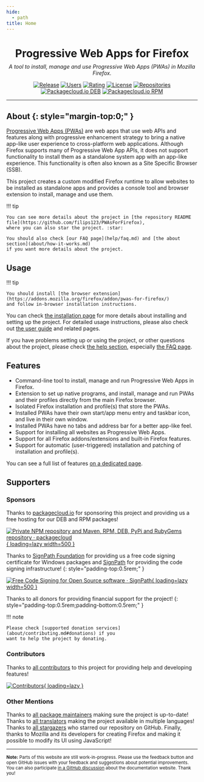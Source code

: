 ```yaml
---
hide:
  - path
title: Home
---
```


<style>
.md-sidebar--primary,
a.md-nav__link:nth-child(3) > span:nth-child(1) {
  visibility:hidden;
}
</style>

<div style="text-align:center;">
<h1 style="margin-bottom:0.35em;">Progressive Web Apps for Firefox</h1>
<em>A tool to install, manage and use Progressive Web Apps (PWAs) in Mozilla Firefox.</em>
</div>

<div style="text-align:center;" markdown>

[![Release](https://img.shields.io/github/v/release/filips123/PWAsForFirefox?sort=semver&style=flat-square&cacheSeconds=3600)](https://github.com/filips123/PWAsForFirefox/releases/latest)
[![Users](https://img.shields.io/amo/users/pwas-for-firefox?style=flat-square&cacheSeconds=86400)](https://addons.mozilla.org/firefox/addon/pwas-for-firefox/)
[![Rating](https://img.shields.io/amo/rating/pwas-for-firefox?style=flat-square&cacheSeconds=86400)](https://addons.mozilla.org/firefox/addon/pwas-for-firefox/reviews/)
[![License](https://img.shields.io/github/license/filips123/PWAsForFirefox?style=flat-square&cacheSeconds=86400)](https://github.com/filips123/PWAsForFirefox/blob/main/LICENSE)
[![Repositories](https://img.shields.io/repology/repositories/firefoxpwa?style=flat-square&cacheSeconds=86400)](https://repology.org/project/firefoxpwa/versions)
[![Packagecloud.io DEB](https://img.shields.io/badge/deb-packagecloud.io-844fec.svg?style=flat-square)](https://packagecloud.io/filips/FirefoxPWA)
[![Packagecloud.io RPM](https://img.shields.io/badge/rpm-packagecloud.io-844fec.svg?style=flat-square)](https://packagecloud.io/filips/FirefoxPWA)

</div>

---

<!-- Once MkDocs Material card grids are publicly available (Goat's Horn) -->
<!-- We can try to use them to make this page look better and more "attractive" -->
<!-- Also add links to specific documentation pages, screenshots, descriptions, etc. -->

## About {: style="margin-top:0;" }

[Progressive Web Apps (PWAs)](https://developer.mozilla.org/docs/Web/Progressive_web_apps)
are web apps that use web APIs and features along with progressive enhancement strategy to
bring a native app-like user experience to cross-platform web applications. Although
Firefox supports many of Progressive Web App APIs, it does not support functionality to
install them as a standalone system app with an app-like experience. This functionality is
often also known as a Site Specific Browser (SSB).

This project creates a custom modified Firefox runtime to allow websites to be installed
as standalone apps and provides a console tool and browser extension to install, manage
and use them.

!!! tip

    You can see more details about the project in [the repository README file](https://github.com/filips123/PWAsForFirefox),
    where you can also star the project. :star:

    You should also check [our FAQ page](help/faq.md) and [the about section](about/how-it-works.md)
    if you want more details about the project.

## Usage

!!! tip

    You should install [the browser extension](https://addons.mozilla.org/firefox/addon/pwas-for-firefox/)
    and follow in-browser installation instructions.

You can check [the installation page](installation/requirements.md) for more details about
installing and setting up the project. For detailed usage instructions, please also check out
[the user guide](user-guide/extension.md) and related pages.

<!-- If you are a developer who wants to integrate PWAsForFirefox with your own projects
and applications, please check out [the developer guide](TODO). -->

If you have problems setting up or using the project, or other questions about the project,
please check [the help section](help/support.md), especially [the FAQ page](help/faq.md).

## Features

<!-- This part is currently shared between the main README, homepage and features page -->
<!-- We should try to do something about this in the future -->

* Command-line tool to install, manage and run Progressive Web Apps in Firefox.
* Extension to set up native programs, and install, manage and run PWAs and their profiles directly from the main Firefox browser.
* Isolated Firefox installation and profile(s) that store the PWAs.
* Installed PWAs have their own start/app menu entry and taskbar icon, and live in their own window.
* Installed PWAs have no tabs and address bar for a better app-like feel.
* Support for installing all websites as Progressive Web Apps.
* Support for all Firefox addons/extensions and built-in Firefox features.
* Support for automatic (user-triggered) installation and patching of installation and profile(s).

You can see a full list of features [on a dedicated page](about/supported-features.md).

## Supporters

<!-- Headings here need to use HTML, so they don't appear in the table of contents -->

<h3>Sponsors</h3>

Thanks to [packagecloud.io](https://packagecloud.io/) for sponsoring this project and
providing us a free hosting for our DEB and RPM packages!

[![Private NPM repository and Maven, RPM, DEB, PyPi and RubyGems repository · packagecloud](https://assets-production.packagecloud.io/assets/packagecloud-logo-light-3c521566d5567fe0ce8435ef1f9485b0c3ad28a958af6f520d82ad3b232d2ff3.png){ loading=lazy width=500 }](https://packagecloud.io/)

Thanks to [SignPath Foundation](https://signpath.org/) for providing us a free code
signing certificate for Windows packages and [SignPath](https://about.signpath.io/)
for providing the code signing infrastructure!
{: style="padding-top:0.5rem;" }

[![Free Code Signing for Open Source software · SignPath](https://signpath.org/assets/logo.svg){ loading=lazy width=500 }](https://signpath.org/)


Thanks to all donors for providing financial support for the project!
{: style="padding-top:0.5rem;padding-bottom:0.5rem;" }

!!! note

    Please check [supported donation services](about/contributing.md#donations) if you
    want to help the project by donating.

<h3>Contributors</h3>

Thanks to [all contributors](https://github.com/filips123/PWAsForFirefox/graphs/contributors)
to this project for providing help and developing features!

[![Contributors](https://contrib.rocks/image?repo=filips123/PWAsForFirefox){ loading=lazy }](https://github.com/filips123/PWAsForFirefox/graphs/contributors)

<h3>Other Mentions</h3>

Thanks to [all package maintainers](https://repology.org/project/firefoxpwa/information)
making sure the project is up-to-date! Thanks to [all translators](https://crowdin.com/project/firefoxpwa)
making the project available in multiple languages! Thanks to [all stargazers](https://github.com/filips123/PWAsForFirefox/stargazers)
who starred our repository on GitHub. Finally, thanks to Mozilla and its developers for
creating Firefox and making it possible to modify its UI using JavaScript!

---

<small markdown>**Note:** Parts of this website are still work-in-progress. Please use the
feedback button and open GitHub issues with your feedback and suggestions about potential
improvements. You can also participate [in a GitHub discussion](https://github.com/filips123/PWAsForFirefox/discussions/335)
about the documentation website. Thank you!</small>
